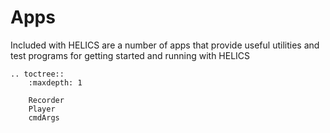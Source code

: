 Apps
============

Included with HELICS are a number of apps that provide useful utilities and test programs for getting started and running with HELICS


```eval_rst
.. toctree::
    :maxdepth: 1

    Recorder
	Player
	cmdArgs
```
